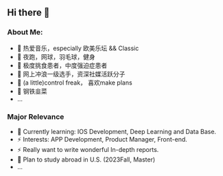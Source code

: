## Hi there 👋
### About Me:
- 🔭 热爱音乐，especially 欧美乐坛 && Classic
- 🔭 夜跑，网球，羽毛球，健身
- 🔭 极度挑食患者，中度强迫症患者
- 🔭 网上冲浪一级选手，资深社媒活跃分子
- 🔭 (a little)control freak， 喜欢make plans
- 🔭 钢铁韭菜
- ...

### Major Relevance
- 🌱 Currently learning: IOS Development, Deep Learning and Data Base.
- ⚡ Interests: APP Development, Product Manager, Front-end.
- ⚡ Really want to write wonderful In-depth reports.
- 🤔 Plan to study abroad in U.S. (2023Fall, Master)
- ...

<!--
Here are some ideas to get you started:
- 🔭 I’m currently working on ...
- 🌱 I’m currently learning IOS Development, Deep Learning, Data Base.
- 👯 I’m looking to collaborate on 
- 🤔 I’m looking for help with ...
- 💬 Ask me about ...
- 📫 How to reach me: ...
- 😄 Pronouns: ...
- ⚡ Fun fact: ...
-->
